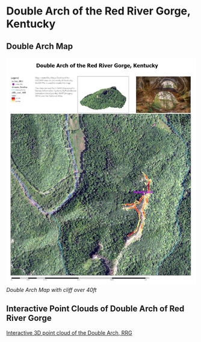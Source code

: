# Double Arch of the Red River Gorge, Kentucky 
## Double Arch Map
![Double Arch Map in Red River Gorge](../graphics/double_arch_RRG_map.jpg)
*Double Arch Map with cliff over 40ft*

## Interactive Point Clouds of Double Arch of Red River Gorge
[Interactive 3D point cloud of the Double Arch, RRG](https://github.com/MegaWittyRabbit/rrg/tree/master/elevation/potree)


